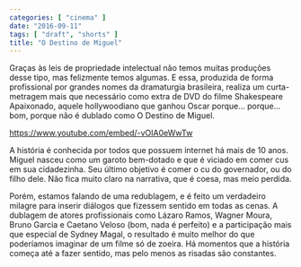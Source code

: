 ```yaml
---
categories: [ "cinema" ]
date: "2016-09-11"
tags: [ "draft", "shorts" ]
title: "O Destino de Miguel"
---
```

Graças às leis de propriedade intelectual não temos muitas produções
desse tipo, mas felizmente temos algumas. E essa, produzida de forma
profissional por grandes nomes da dramaturgia brasileira, realiza um
curta-metragem mais que necessário como extra de DVD do filme Shakespeare
Apaixonado, aquele hollywoodiano que ganhou Oscar porque... porque... bom,
porque não é dublado como O Destino de Miguel.

https://www.youtube.com/embed/-vOIA0eWwTw

A história é conhecida por todos que possuem internet há mais de 10
anos. Miguel nasceu como um garoto bem-dotado e que é viciado em comer
cus em sua cidadezinha. Seu último objetivo é comer o cu do governador,
ou do filho dele. Não fica muito claro na narrativa, que é coesa,
mas meio perdida.

Porém, estamos falando de uma redublagem, e é feito um verdadeiro
milagre para inserir diálogos que fizessem sentido em todas as cenas. A
dublagem de atores profissionais como Lázaro Ramos, Wagner Moura,
Bruno Garcia e Caetano Veloso (bom, nada é perfeito) e a participação
mais que especial de Sydney Magal, o resultado é muito melhor do que
poderíamos imaginar de um filme só de zoeira. Há momentos que a
história começa até a fazer sentido, mas pelo menos as risadas são
constantes.
